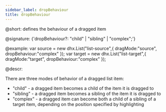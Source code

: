 ```yaml
---
sidebar_label: dropBehaviour
title: dropBehaviour
---          
```


@short: defines the behaviour of a dragged item

@signature: {'dropBehaviour?: "child" | "sibling" | "complex";'}

@example:
var source = new dhx.List("list-source",{
	dragMode:"source", dropBehaviour:"complex"
});
var target = new dhx.List("list-target",{
	dragMode:"target", dropBehaviour:"complex"
});

@descr:
 
There are three modes of behavior of a dragged list item:

- "child" - a dragged item becomes a child of the item it is dragged to
- "sibling" - a dragged item becomes a sibling of the item it is dragged to
- "complex" - a dragged item can become both a child of a sibling of a target item, depending on the position specified by highlighting
